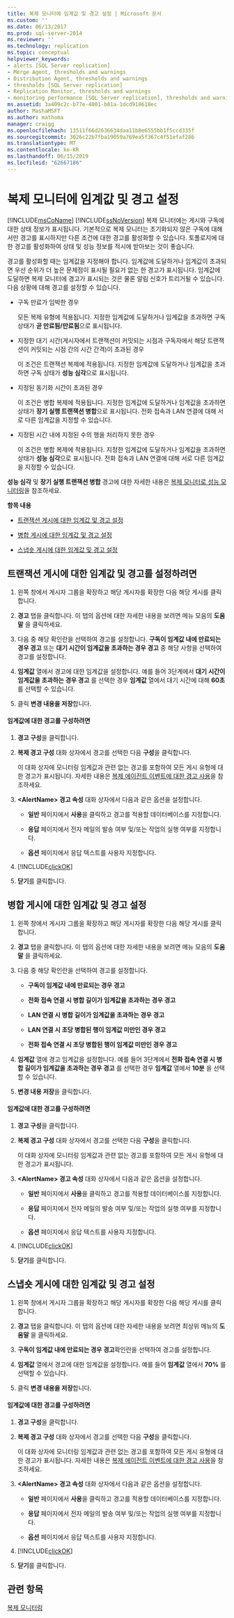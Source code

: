 ```yaml
---
title: 복제 모니터에 임계값 및 경고 설정 | Microsoft 문서
ms.custom: ''
ms.date: 06/13/2017
ms.prod: sql-server-2014
ms.reviewer: ''
ms.technology: replication
ms.topic: conceptual
helpviewer_keywords:
- alerts [SQL Server replication]
- Merge Agent, thresholds and warnings
- Distribution Agent, thresholds and warnings
- thresholds [SQL Server replication]
- Replication Monitor, thresholds and warnings
- monitoring performance [SQL Server replication], thresholds and warnings
ms.assetid: 3a409c2c-b77e-4001-b81a-1dcd918618ec
author: MashaMSFT
ms.author: mathoma
manager: craigg
ms.openlocfilehash: 13511f66d2636634daa11b8e6555bb1f5ccd335f
ms.sourcegitcommit: 3026c22b7fba19059a769ea5f367c4f51efaf286
ms.translationtype: MT
ms.contentlocale: ko-KR
ms.lasthandoff: 06/15/2019
ms.locfileid: "62667186"
---
```

# <a name="set-thresholds-and-warnings-in-replication-monitor"></a>복제 모니터에 임계값 및 경고 설정
  [!INCLUDE[msCoName](../../../includes/msconame-md.md)] [!INCLUDE[ssNoVersion](../../../includes/ssnoversion-md.md)] 복제 모니터에는 게시와 구독에 대한 상태 정보가 표시됩니다. 기본적으로 복제 모니터는 초기화되지 않은 구독에 대해서만 경고를 표시하지만 다른 조건에 대한 경고를 활성화할 수 있습니다. 토폴로지에 대한 경고를 활성화하여 상태 및 성능 정보를 적시에 받아보는 것이 좋습니다.  
  
 경고를 활성화할 때는 임계값을 지정해야 합니다. 임계값에 도달하거나 임계값이 초과되면 우선 순위가 더 높은 문제점이 표시될 필요가 없는 한 경고가 표시됩니다. 임계값에 도달하면 복제 모니터에 경고가 표시되는 것은 물론 알림 신호가 트리거될 수 있습니다. 다음 상황에 대해 경고를 설정할 수 있습니다.  
  
-   구독 만료가 임박한 경우  
  
     모든 복제 유형에 적용됩니다. 지정한 임계값에 도달하거나 임계값을 초과하면 구독 상태가 **곧 만료됨/만료됨**으로 표시됩니다.  
  
-   지정한 대기 시간(게시자에서 트랜잭션이 커밋되는 시점과 구독자에서 해당 트랜잭션이 커밋되는 시점 간의 시간 간격)이 초과된 경우  
  
     이 조건은 트랜잭션 복제에 적용됩니다. 지정한 임계값에 도달하거나 임계값을 초과하면 구독 상태가 **성능 심각**으로 표시됩니다.  
  
-   지정된 동기화 시간이 초과된 경우  
  
     이 조건은 병합 복제에 적용됩니다. 지정한 임계값에 도달하거나 임계값을 초과하면 상태가 **장기 실행 트랜잭션 병합**으로 표시됩니다. 전화 접속과 LAN 연결에 대해 서로 다른 임계값을 지정할 수 있습니다.  
  
-   지정된 시간 내에 지정된 수의 행을 처리하지 못한 경우  
  
     이 조건은 병합 복제에 적용됩니다. 지정한 임계값에 도달하거나 임계값을 초과하면 상태가 **성능 심각**으로 표시됩니다. 전화 접속과 LAN 연결에 대해 서로 다른 임계값을 지정할 수 있습니다.  
  
 **성능 심각** 및 **장기 실행 트랜잭션 병합** 경고에 대한 자세한 내용은 [복제 모니터로 성능 모니터링](monitor-performance-with-replication-monitor.md)을 참조하세요.  
  
 **항목 내용**  
  
-   [트랜잭션 게시에 대한 임계값 및 경고 설정](#Transactional)  
  
-   [병합 게시에 대한 임계값 및 경고 설정](#Merge)  
  
-   [스냅숏 게시에 대한 임계값 및 경고 설정](#Snapshot)  
  
##  <a name="Transactional"></a> 트랜잭션 게시에 대한 임계값 및 경고를 설정하려면  
  
1.  왼쪽 창에서 게시자 그룹을 확장하고 해당 게시자를 확장한 다음 해당 게시를 클릭합니다.  
  
2.  **경고** 탭을 클릭합니다. 이 탭의 옵션에 대한 자세한 내용을 보려면 메뉴 모음의 **도움말** 을 클릭하세요.  
  
3.  다음 중 해당 확인란을 선택하여 경고를 설정합니다. **구독이 임계값 내에 만료되는 경우 경고** 또는 **대기 시간이 임계값을 초과하는 경우 경고** 중 해당 사항을 선택하여 경고를 설정합니다.  
  
4.  **임계값** 열에서 경고에 대한 임계값을 설정합니다. 예를 들어 3단계에서 **대기 시간이 임계값을 초과하는 경우 경고** 를 선택한 경우 **임계값** 열에서 대기 시간에 대해 **60초** 를 선택할 수 있습니다.  
  
5.  클릭 **변경 내용을 저장**합니다.  
  
#### <a name="to-configure-an-alert-for-a-threshold"></a>임계값에 대한 경고를 구성하려면  
  
1.  **경고 구성**을 클릭합니다.  
  
2.  **복제 경고 구성** 대화 상자에서 경고를 선택한 다음 **구성**을 클릭합니다.  
  
     이 대화 상자에 모니터링 임계값과 관련 없는 경고를 포함하여 모든 게시 유형에 대한 경고가 표시됩니다. 자세한 내용은 [복제 에이전트 이벤트에 대한 경고 사용](../agents/use-alerts-for-replication-agent-events.md)을 참조하세요.  
  
3.  **\<AlertName> 경고 속성** 대화 상자에서 다음과 같은 옵션을 설정합니다.  
  
    -   **일반** 페이지에서 **사용**을 클릭하고 경고를 적용할 데이터베이스를 지정합니다.  
  
    -   **응답** 페이지에서 전자 메일의 발송 여부 및/또는 작업의 실행 여부를 지정합니다.  
  
    -   **옵션** 페이지에서 응답 텍스트를 사용자 지정합니다.  
  
4.  [!INCLUDE[clickOK](../../../includes/clickok-md.md)]  
  
5.  **닫기**를 클릭합니다.  
  
##  <a name="Merge"></a> 병합 게시에 대한 임계값 및 경고 설정  
  
1.  왼쪽 창에서 게시자 그룹을 확장하고 해당 게시자를 확장한 다음 해당 게시를 클릭합니다.  
  
2.  **경고** 탭을 클릭합니다. 이 탭의 옵션에 대한 자세한 내용을 보려면 메뉴 모음의 **도움말** 을 클릭하세요.  
  
3.  다음 중 해당 확인란을 선택하여 경고를 설정합니다.  
  
    -   **구독이 임계값 내에 만료되는 경우 경고**  
  
    -   **전화 접속 연결 시 병합 길이가 임계값을 초과하는 경우 경고**  
  
    -   **LAN 연결 시 병합 길이가 임계값을 초과하는 경우 경고**  
  
    -   **LAN 연결 시 초당 병합된 행이 임계값 미만인 경우 경고**  
  
    -   **전화 접속 연결 시 초당 병합된 행이 임계값 미만인 경우 경고**  
  
4.  **임계값** 열에 경고 임계값을 설정합니다. 예를 들어 3단계에서 **전화 접속 연결 시 병합 길이가 임계값을 초과하는 경우 경고** 를 선택한 경우 **임계값** 열에서 **10분** 을 선택할 수 있습니다.  
  
5.  **변경 내용 저장**을 클릭합니다.  
  
#### <a name="to-configure-an-alert-for-a-threshold"></a>임계값에 대한 경고를 구성하려면  
  
1.  **경고 구성**을 클릭합니다.  
  
2.  **복제 경고 구성** 대화 상자에서 경고를 선택한 다음 **구성**을 클릭합니다.  
  
     이 대화 상자에 모니터링 임계값과 관련 없는 경고를 포함하여 모든 게시 유형에 대한 경고가 표시됩니다.  
  
3.  **\<AlertName> 경고 속성** 대화 상자에서 다음과 같은 옵션을 설정합니다.  
  
    -   **일반** 페이지에서 **사용**을 클릭하고 경고를 적용할 데이터베이스를 지정합니다.  
  
    -   **응답** 페이지에서 전자 메일의 발송 여부 및/또는 작업의 실행 여부를 지정합니다.  
  
    -   **옵션** 페이지에서 응답 텍스트를 사용자 지정합니다.  
  
4.  [!INCLUDE[clickOK](../../../includes/clickok-md.md)]  
  
5.  **닫기**를 클릭합니다.  
  
##  <a name="Snapshot"></a> 스냅숏 게시에 대한 임계값 및 경고 설정  
  
1.  왼쪽 창에서 게시자 그룹을 확장하고 해당 게시자를 확장한 다음 해당 게시를 클릭합니다.  
  
2.  **경고** 탭을 클릭합니다. 이 탭의 옵션에 대한 자세한 내용을 보려면 최상위 메뉴의 **도움말** 을 클릭하세요.  
  
3.  **구독이 임계값 내에 만료되는 경우 경고**확인란을 선택하여 경고를 설정합니다.  
  
4.  **임계값** 열에서 경고에 대한 임계값을 설정합니다. 예를 들어 **임계값** 열에서 **70%** 를 선택할 수 있습니다.  
  
5.  클릭 **변경 내용을 저장**합니다.  
  
#### <a name="to-configure-an-alert-for-a-threshold"></a>임계값에 대한 경고를 구성하려면  
  
1.  **경고 구성**을 클릭합니다.  
  
2.  **복제 경고 구성** 대화 상자에서 경고를 선택한 다음 **구성**을 클릭합니다.  
  
     이 대화 상자에 모니터링 임계값과 관련 없는 경고를 포함하여 모든 게시 유형에 대한 경고가 표시됩니다. 자세한 내용은 [복제 에이전트 이벤트에 대한 경고 사용](../agents/use-alerts-for-replication-agent-events.md)을 참조하세요.  
  
3.  **\<AlertName> 경고 속성** 대화 상자에서 다음과 같은 옵션을 설정합니다.  
  
    -   **일반** 페이지에서 **사용**을 클릭하고 경고를 적용할 데이터베이스를 지정합니다.  
  
    -   **응답** 페이지에서 전자 메일의 발송 여부 및/또는 작업의 실행 여부를 지정합니다.  
  
    -   **옵션** 페이지에서 응답 텍스트를 사용자 지정합니다.  
  
4.  [!INCLUDE[clickOK](../../../includes/clickok-md.md)]  
  
5.  **닫기**를 클릭합니다.  
  
## <a name="see-also"></a>관련 항목  
 [복제 모니터링](../monitoring-replication.md)  
  
  

